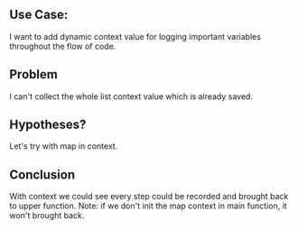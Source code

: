 ## Use Case:
I want to add dynamic context value for logging important variables throughout the flow of code.

## Problem
I can't collect the whole list context value which is already saved.

## Hypotheses?
Let's try with map in context.

## Conclusion
With context we could see every step could be recorded and brought back to upper function.
Note: if we don't init the map context in main function, it won't brought back.